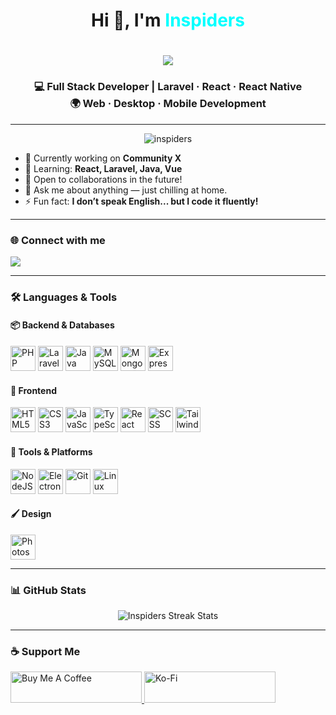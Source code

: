 <h1 align="center">Hi 👋, I'm <span style="color:#00FFFF;">Inspiders</span></h1>

<h1 align="center">
  <img src="https://readme-typing-svg.herokuapp.com/?font=Righteous&size=35&center=true&vCenter=true&width=600&height=70&duration=2000&lines=Error+404:+Inspiders+Not+Found;Full+Stack+Developer+On+The+Loose;&color=00FFFF" />
</h1>

<h3 align="center">
  💻 Full Stack Developer | Laravel · React · React Native <br>
  🌍 Web · Desktop · Mobile Development
</h3>

---

<p align="center">
  <img src="https://komarev.com/ghpvc/?username=inspiders&label=Profile%20views&color=00bfff&style=flat" alt="inspiders" />
</p>

- 🔭 Currently working on **Community X**
- 🌱 Learning: **React, Laravel, Java, Vue**
- 🤝 Open to collaborations in the future!
- 💬 Ask me about anything — just chilling at home.
- ⚡ Fun fact: **I don’t speak English... but I code it fluently!**

---

### 🌐 Connect with me

<p align="left">
  <a href="https://dev.to/skyspidersquick" target="_blank">
    <img src="https://img.shields.io/badge/Dev.to-000000?style=for-the-badge&logo=devdotto&logoColor=white" />
  </a>
</p>

---

### 🛠️ Languages & Tools

#### 📦 Backend & Databases
<p align="left">
  <img src="https://cdn.jsdelivr.net/gh/devicons/devicon/icons/php/php-original.svg" width="40" height="40" alt="PHP"/>
  <img src="https://cdn.jsdelivr.net/gh/devicons/devicon/icons/laravel/laravel-plain.svg" width="40" height="40" alt="Laravel"/>
  <img src="https://cdn.jsdelivr.net/gh/devicons/devicon/icons/java/java-original.svg" width="40" height="40" alt="Java"/>
  <img src="https://cdn.jsdelivr.net/gh/devicons/devicon/icons/mysql/mysql-original-wordmark.svg" width="40" height="40" alt="MySQL"/>
  <img src="https://cdn.jsdelivr.net/gh/devicons/devicon/icons/mongodb/mongodb-original.svg" width="40" height="40" alt="MongoDB"/>
  <img src="https://cdn.jsdelivr.net/gh/devicons/devicon/icons/express/express-original.svg" width="40" height="40" alt="ExpressJS"/>
</p>

#### 🎨 Frontend
<p align="left">
  <img src="https://cdn.jsdelivr.net/gh/devicons/devicon/icons/html5/html5-original.svg" width="40" height="40" alt="HTML5"/>
  <img src="https://cdn.jsdelivr.net/gh/devicons/devicon/icons/css3/css3-original.svg" width="40" height="40" alt="CSS3"/>
  <img src="https://cdn.jsdelivr.net/gh/devicons/devicon/icons/javascript/javascript-original.svg" width="40" height="40" alt="JavaScript"/>
  <img src="https://cdn.jsdelivr.net/gh/devicons/devicon/icons/typescript/typescript-original.svg" width="40" height="40" alt="TypeScript"/>
  <img src="https://cdn.jsdelivr.net/gh/devicons/devicon/icons/react/react-original.svg" width="40" height="40" alt="React"/>
  <img src="https://cdn.jsdelivr.net/gh/devicons/devicon/icons/sass/sass-original.svg" width="40" height="40" alt="SCSS"/>
  <img src="https://www.vectorlogo.zone/logos/tailwindcss/tailwindcss-icon.svg" width="40" height="40" alt="TailwindCSS"/>
</p>

#### 🧰 Tools & Platforms
<p align="left">
  <img src="https://cdn.jsdelivr.net/gh/devicons/devicon/icons/nodejs/nodejs-original.svg" width="40" height="40" alt="NodeJS"/>
  <img src="https://cdn.jsdelivr.net/gh/devicons/devicon/icons/electron/electron-original.svg" width="40" height="40" alt="Electron"/>
  <img src="https://cdn.jsdelivr.net/gh/devicons/devicon/icons/git/git-original.svg" width="40" height="40" alt="Git"/>
  <img src="https://cdn.jsdelivr.net/gh/devicons/devicon/icons/linux/linux-original.svg" width="40" height="40" alt="Linux"/>
</p>

#### 🖌️ Design
<p align="left">
  <img src="https://cdn.jsdelivr.net/gh/devicons/devicon/icons/photoshop/photoshop-plain.svg" width="40" height="40" alt="Photoshop"/>
</p>

---

### 📊 GitHub Stats

<p align="center">
  <img src="https://github-readme-streak-stats.herokuapp.com/?user=inspiders&theme=tokyonight" alt="Inspiders Streak Stats" />
</p>

---

### ☕ Support Me

<p>
  <a href="https://www.buymeacoffee.com/inspiders" target="_blank">
    <img src="https://cdn.buymeacoffee.com/buttons/v2/default-yellow.png" height="50" width="210" alt="Buy Me A Coffee" />
  </a>
  <a href="https://ko-fi.com/inspiders" target="_blank">
    <img src="https://cdn.ko-fi.com/cdn/kofi3.png?v=3" height="50" width="210" alt="Ko-Fi" />
  </a>
</p>
